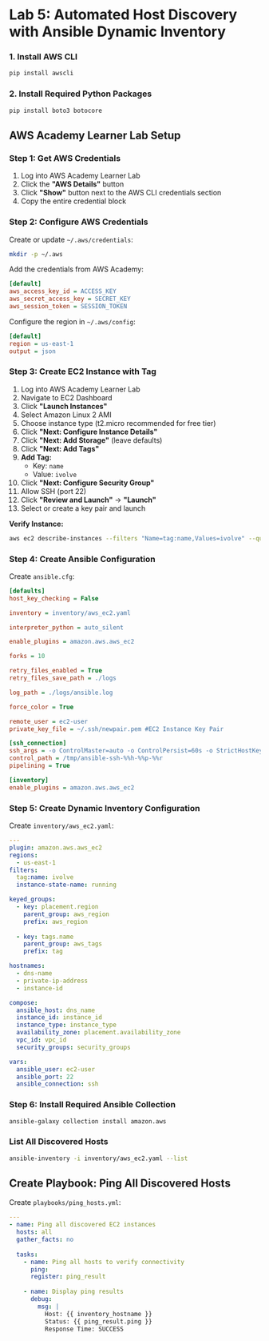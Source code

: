 
# Lab 5: Automated Host Discovery with Ansible Dynamic Inventory
### 1. Install AWS CLI
```bash
pip install awscli
```

### 2. Install Required Python Packages
```bash
pip install boto3 botocore
```

## AWS Academy Learner Lab Setup

### Step 1: Get AWS Credentials
1. Log into AWS Academy Learner Lab
2. Click the **"AWS Details"** button
3. Click **"Show"** button next to the AWS CLI credentials section
4. Copy the entire credential block

### Step 2: Configure AWS Credentials

Create or update `~/.aws/credentials`:
```bash
mkdir -p ~/.aws
```

Add the credentials from AWS Academy:
```ini
[default]
aws_access_key_id = ACCESS_KEY
aws_secret_access_key = SECRET_KEY
aws_session_token = SESSION_TOKEN
```

Configure the region in `~/.aws/config`:
```ini
[default]
region = us-east-1
output = json
```

### Step 3: Create EC2 Instance with Tag

1. Log into AWS Academy Learner Lab
2. Navigate to EC2 Dashboard
3. Click **"Launch Instances"**
4. Select Amazon Linux 2 AMI
5. Choose instance type (t2.micro recommended for free tier)
6. Click **"Next: Configure Instance Details"**
7. Click **"Next: Add Storage"** (leave defaults)
8. Click **"Next: Add Tags"**
9. **Add Tag:**
   - Key: `name`
   - Value: `ivolve`
10. Click **"Next: Configure Security Group"**
11. Allow SSH (port 22)
12. Click **"Review and Launch"** → **"Launch"**
13. Select or create a key pair and launch

**Verify Instance:**
```bash
aws ec2 describe-instances --filters "Name=tag:name,Values=ivolve" --query 'Reservations[*].Instances[*].[InstanceId,InstanceType,State.Name,Tags[?Key==`name`].Value|[0]]' --output table
```

### Step 4: Create Ansible Configuration

Create `ansible.cfg`:
```ini
[defaults]
host_key_checking = False

inventory = inventory/aws_ec2.yaml

interpreter_python = auto_silent

enable_plugins = amazon.aws.aws_ec2

forks = 10

retry_files_enabled = True
retry_files_save_path = ./logs

log_path = ./logs/ansible.log

force_color = True

remote_user = ec2-user
private_key_file = ~/.ssh/newpair.pem #EC2 Instance Key Pair

[ssh_connection]
ssh_args = -o ControlMaster=auto -o ControlPersist=60s -o StrictHostKeyChecking=no
control_path = /tmp/ansible-ssh-%%h-%%p-%%r
pipelining = True

[inventory]
enable_plugins = amazon.aws.aws_ec2

```

### Step 5: Create Dynamic Inventory Configuration

Create `inventory/aws_ec2.yaml`:
```yaml
---
plugin: amazon.aws.aws_ec2
regions:
  - us-east-1
filters:
  tag:name: ivolve
  instance-state-name: running

keyed_groups:
  - key: placement.region
    parent_group: aws_region
    prefix: aws_region
    
  - key: tags.name
    parent_group: aws_tags
    prefix: tag

hostnames:
  - dns-name
  - private-ip-address
  - instance-id

compose:
  ansible_host: dns_name
  instance_id: instance_id
  instance_type: instance_type
  availability_zone: placement.availability_zone
  vpc_id: vpc_id
  security_groups: security_groups

vars:
  ansible_user: ec2-user
  ansible_port: 22
  ansible_connection: ssh
```

### Step 6: Install Required Ansible Collection

```bash
ansible-galaxy collection install amazon.aws
```

### List All Discovered Hosts

```bash
ansible-inventory -i inventory/aws_ec2.yaml --list
```

## Create Playbook: Ping All Discovered Hosts

Create `playbooks/ping_hosts.yml`:
```yaml
---
- name: Ping all discovered EC2 instances
  hosts: all
  gather_facts: no
  
  tasks:
    - name: Ping all hosts to verify connectivity
      ping:
      register: ping_result
      
    - name: Display ping results
      debug:
        msg: |
          Host: {{ inventory_hostname }}
          Status: {{ ping_result.ping }}
          Response Time: SUCCESS
```